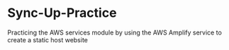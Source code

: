 # Sync-Up-Practice
Practicing the AWS services module by using the AWS Amplify service to create a static host website
